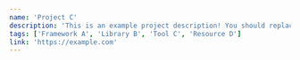 ```yaml
---
name: 'Project C'
description: 'This is an example project description! You should replace this with a description of your own project.'
tags: ['Framework A', 'Library B', 'Tool C', 'Resource D']
link: 'https://example.com'
---
```

